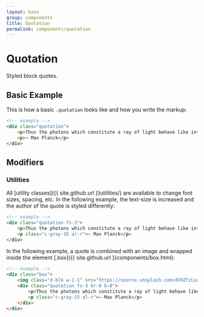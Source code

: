 ```yaml
---
layout: base
group: components
title: Quotation
permalink: components/quotation
---
```


# Quotation

<p class="intro">Styled block quotes.</p>

## Basic Example

This is how a basic `.quotation` looks like and how you write the markup:

```html
<!-- example -->
<div class="quotation">
    <p>Thus the photons which constitute a ray of light behave like intelligent human beings: out of all possible curves, they always select the one which will take them most quickly to their goal.</p>
    <p>– Max Planck</p>
</div>
```

## Modifiers

### Utilities

All [utility classes]({{ site.github.url }}utilities/) are available to change font sizes, spacing, etc. In the following example, the text-size is increased and the author of the quote is styled differently:

```html
<!-- example -->
<div class="quotation fs-3">
    <p>Thus the photons which constitute a ray of light behave like intelligent human beings: out of all possible curves, they always select the one which will take them most quickly to their goal.</p>
    <p class="c-gray-15 al-r">– Max Planck</p>
</div>
```

In the following example, a quote is combined with an image and wrapped inside the element [.box]({{ site.github.url }}components/box.html):

```html
<!-- example -->
<div class="box">
    <img class="d-blk w-1-1" src="https://source.unsplash.com/dV9ZfzLxaQ4/700x400" alt="" />
    <div class="quotation fs-3 br-0 b-0">
        <p>Thus the photons which constitute a ray of light behave like intelligent human beings: out of all possible curves, they always select the one which will take them most quickly to their goal.</p>
        <p class="c-gray-15 al-r">– Max Planck</p>
    </div>
</div>
```